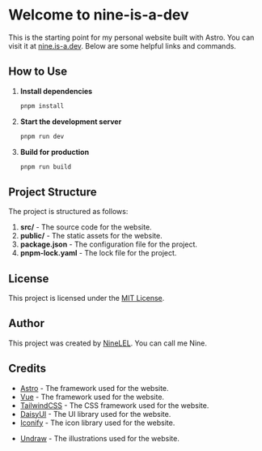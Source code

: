 # Welcome to nine-is-a-dev

This is the starting point for my personal website built with Astro. You can visit it at [nine.is-a.dev](https://nine.is-a.dev). Below are some helpful links and commands.

## How to Use

1. **Install dependencies**

   ```sh
   pnpm install
   ```

2. **Start the development server**

   ```sh
   pnpm run dev
   ```

3. **Build for production**

   ```sh
   pnpm run build
   ```

## Project Structure

The project is structured as follows:

1. **src/** - The source code for the website.
2. **public/** - The static assets for the website.
3. **package.json** - The configuration file for the project.
4. **pnpm-lock.yaml** - The lock file for the project.

## License

This project is licensed under the [MIT License](https://github.com/NineLEL/nine-is-a-dev/blob/master/LICENSE).

## Author

This project was created by [NineLEL](https://github.com/NineLEL). You can call me Nine.

## Credits

- [Astro](https://astro.build/) - The framework used for the website.
- [Vue](https://vuejs.org/) - The framework used for the website.
- [TailwindCSS](https://tailwindcss.com/) - The CSS framework used for the website.
- [DaisyUI](https://daisyui.com/) - The UI library used for the website.
- [Iconify](https://iconify.design/) - The icon library used for the website.
<!-- - [AstroIcon](https://www.astroicon.dev/) - The icon library used for the website. -->
<!-- - [Fontsource Open Sauce Two](https://fontsource.org/fonts/open-sauce-two) - The font used for the website. -->
- [Undraw](https://undraw.co/) - The illustrations used for the website.
